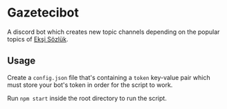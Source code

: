 # Gazetecibot
A discord bot which creates new topic channels depending on the popular topics of [Ekşi Sözlük](https://eksisozluk.com/).

## Usage

Create a `config.json` file that's containing a `token` key-value pair which must store your bot's token in order for the script to work.

Run `npm start` inside the root directory to run the script.
